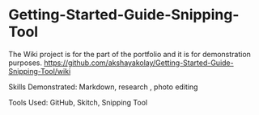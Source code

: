 # Getting-Started-Guide-Snipping-Tool
The Wiki project is for the part of the portfolio and it is for demonstration purposes.
https://github.com/akshayakolay/Getting-Started-Guide-Snipping-Tool/wiki

Skills Demonstrated: Markdown, research , photo editing 

Tools Used: GitHub, Skitch, Snipping Tool


